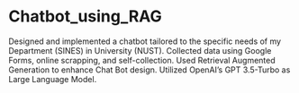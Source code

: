 # Chatbot_using_RAG
Designed and implemented a chatbot tailored to the specific needs of my Department (SINES) in University (NUST). Collected data using Google Forms, online scrapping, and self-collection. Used Retrieval Augmented Generation to enhance Chat Bot design. Utilized OpenAI’s GPT 3.5-Turbo as Large Language Model.
